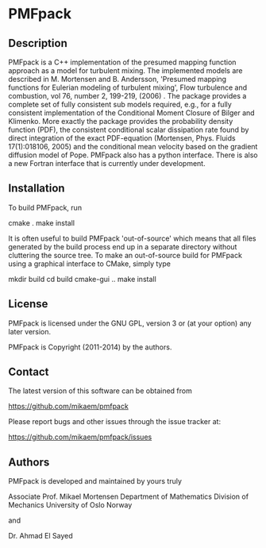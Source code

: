 PMFpack
=======

Description
------

PMFpack is a C++ implementation of the presumed mapping function approach as a model for turbulent mixing. The implemented models are described in M. Mortensen and B. Andersson, 'Presumed mapping functions for Eulerian modeling of turbulent mixing', Flow turbulence and combustion, vol 76, number 2, 199-219, (2006) . The package provides a complete set of fully consistent sub models required, e.g., for a fully consistent implementation of the Conditional Moment Closure of Bilger and Klimenko. More exactly the package provides the probability density function (PDF), the consistent conditional scalar dissipation rate found by direct integration of the exact PDF-equation (Mortensen, Phys. Fluids 17(1):018106, 2005) and the conditional mean velocity based on the gradient diffusion model of Pope. PMFpack also has a python interface. There is also a new Fortran interface that is currently under development.

Installation
------

To build PMFpack, run

  cmake .
  make install

It is often useful to build PMFpack 'out-of-source' which means that
all files generated by the build process end up in a separate
directory without cluttering the source tree. To make an out-of-source
build for PMFpack using a graphical interface to CMake, simply type

  mkdir build
  cd build
  cmake-gui ..
  make install

License
------

PMFpack is licensed under the GNU GPL, version 3 or (at your option) any later version.

PMFpack is Copyright (2011-2014) by the authors.


Contact
------

The latest version of this software can be obtained from

https://github.com/mikaem/pmfpack

Please report bugs and other issues through the issue tracker at:

https://github.com/mikaem/pmfpack/issues

Authors
------

PMFpack is developed and maintained by yours truly

Associate Prof. Mikael Mortensen
Department of Mathematics
Division of Mechanics
University of Oslo
Norway

and 

Dr. Ahmad El Sayed


